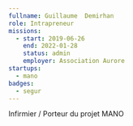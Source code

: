 ```yaml
---
fullname: Guillaume  Demirhan
role: Intrapreneur 
missions:
  - start: 2019-06-26
    end: 2022-01-28
    status: admin
    employer: Association Aurore
startups:
  - mano
badges:
  - segur
---
```


Infirmier / Porteur du projet MANO 
